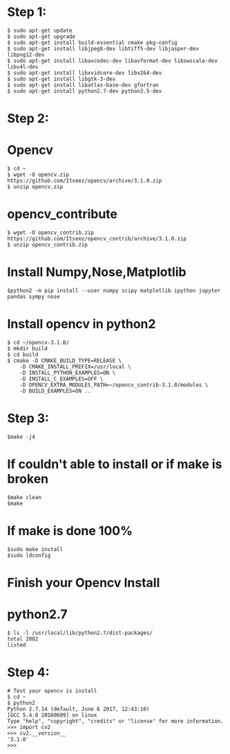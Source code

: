 # Step 1:
    $ sudo apt-get update
    $ sudo apt-get upgrade
    $ sudo apt-get install build-essential cmake pkg-config
    $ sudo apt-get install libjpeg8-dev libtiff5-dev libjasper-dev libpng12-dev
    $ sudo apt-get install libavcodec-dev libavformat-dev libswscale-dev libv4l-dev
    $ sudo apt-get install libxvidcore-dev libx264-dev
    $ sudo apt-get install libgtk-3-dev
    $ sudo apt-get install libatlas-base-dev gfortran
    $ sudo apt-get install python2.7-dev python3.5-dev

# Step 2:
# Opencv 
    $ cd ~
    $ wget -O opencv.zip https://github.com/Itseez/opencv/archive/3.1.0.zip
    $ unzip opencv.zip

# opencv_contribute
    $ wget -O opencv_contrib.zip https://github.com/Itseez/opencv_contrib/archive/3.1.0.zip
    $ unzip opencv_contrib.zip

# Install Numpy,Nose,Matplotlib
    $python2 -m pip install --user numpy scipy matplotlib ipython jupyter pandas sympy nose

# Install opencv in python2
    $ cd ~/opencv-3.1.0/
    $ mkdir build
    $ cd build
    $ cmake -D CMAKE_BUILD_TYPE=RELEASE \
        -D CMAKE_INSTALL_PREFIX=/usr/local \
        -D INSTALL_PYTHON_EXAMPLES=ON \
        -D INSTALL_C_EXAMPLES=OFF \
        -D OPENCV_EXTRA_MODULES_PATH=~/opencv_contrib-3.1.0/modules \
        -D BUILD_EXAMPLES=ON ..


# Step 3:
    $make -j4

# If couldn't able to install or if make is broken
    $make clean
    $make

# If make is done 100%
    $sudo make install
    $sudo ldconfig

# Finish your Opencv Install
# python2.7
    $ ls -l /usr/local/lib/python2.7/dist-packages/
    total 2082
    listed

# Step 4:
    # Test your opencv is install
    $ cd ~
    $ python2
    Python 2.7.14 (default, June 6 2017, 12:43:10) 
    [GCC 5.4.0 20160609] on linux
    Type "help", "copyright", "credits" or "license" for more information.
    >>> import cv2
    >>> cv2.__version__
    '3.1.0'
    >>>
